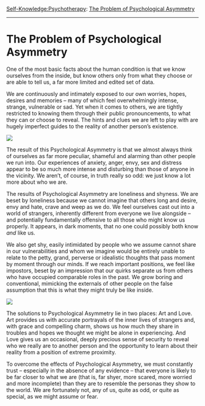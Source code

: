 [Self-Knowledge:](https://www.theschooloflife.com/thebookoflife/category/self-knowledge/)[Psychotherapy](https://www.theschooloflife.com/thebookoflife/category/leisure/psychotherapy/): [The Problem of Psychological Asymmetry](https://www.theschooloflife.com/thebookoflife/the-problem-of-psychological-asymmetry/)

* * *

# The Problem of Psychological Asymmetry

One of the most basic facts about the human condition is that we know ourselves from the inside, but know others only from what they choose or are able to tell us, a far more limited and edited set of data.

We are continuously and intimately exposed to our own worries, hopes, desires and memories – many of which feel overwhelmingly intense, strange, vulnerable or sad. Yet when it comes to others, we are tightly restricted to knowing them through their public pronouncements, to what they can or choose to reveal. The hints and clues we are left to play with are hugely imperfect guides to the reality of another person’s existence.

![](https://vaguevisages.files.wordpress.com/2015/03/laurence-de-monaghan-jean-claude-brialy-claires-knee.png)

The result of this Psychological Asymmetry is that we almost always think of ourselves as far more peculiar, shameful and alarming than other people we run into. Our experiences of anxiety, anger, envy, sex and distress appear to be so much more intense and disturbing than those of anyone in the vicinity. We aren’t, of course, in truth really so odd: we just know a lot more about who we are.

The results of Psychological Asymmetry are loneliness and shyness. We are beset by loneliness because we cannot imagine that others long and desire, envy and hate, crave and weep as we do. We feel ourselves cast out into a world of strangers, inherently different from everyone we live alongside – and potentially fundamentally offensive to all those who might know us properly. It appears, in dark moments, that no one could possibly both know _and_ like us.

We also get shy, easily intimidated by people who we assume cannot share in our vulnerabilities and whom we imagine would be entirely unable to relate to the petty, grand, perverse or idealistic thoughts that pass moment by moment through our minds. If we reach important positions, we feel like impostors, beset by an impression that our quirks separate us from others who have occupied comparable roles in the past. We grow boring and conventional, mimicking the externals of other people on the false assumption that this is what they might truly be like inside.

![](http://1.bp.blogspot.com/-UmMquTto4TA/ThHC1xaAtvI/AAAAAAAACns/R31yXPP4WPM/s1600/LeRayonVert02.jpg)

The solutions to Psychological Asymmetry lie in two places: Art and Love. Art provides us with accurate portrayals of the inner lives of strangers and, with grace and compelling charm, shows us how much they share in troubles and hopes we thought we might be alone in experiencing. And Love gives us an occasional, deeply precious sense of security to reveal who we really are to another person and the opportunity to learn about their reality from a position of extreme proximity.

To overcome the effects of Psychological Asymmetry, we must constantly trust – especially in the absence of any evidence – that everyone is likely to be far closer to what we are (that is, far shyer, more scared, more worried and more incomplete) than they are to resemble the personas they show to the world. We are fortunately not, any of us, quite as odd, or quite as special, as we might assume or fear.
